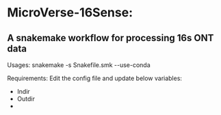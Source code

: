 # MicroVerse-16Sense: 
<h2>A snakemake workflow for processing 16s ONT data</h2>

Usages: snakemake -s Snakefile.smk   --use-conda

Requirements:
Edit the config file and update below variables:
-   Indir
-   Outdir
-   
